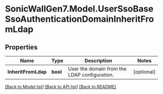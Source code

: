 # SonicWallGen7.Model.UserSsoBaseSsoAuthenticationDomainInheritFromLdap

## Properties

Name | Type | Description | Notes
------------ | ------------- | ------------- | -------------
**InheritFromLdap** | **bool** | User the domain from the LDAP configuration. | [optional] 

[[Back to Model list]](../README.md#documentation-for-models) [[Back to API list]](../README.md#documentation-for-api-endpoints) [[Back to README]](../README.md)

